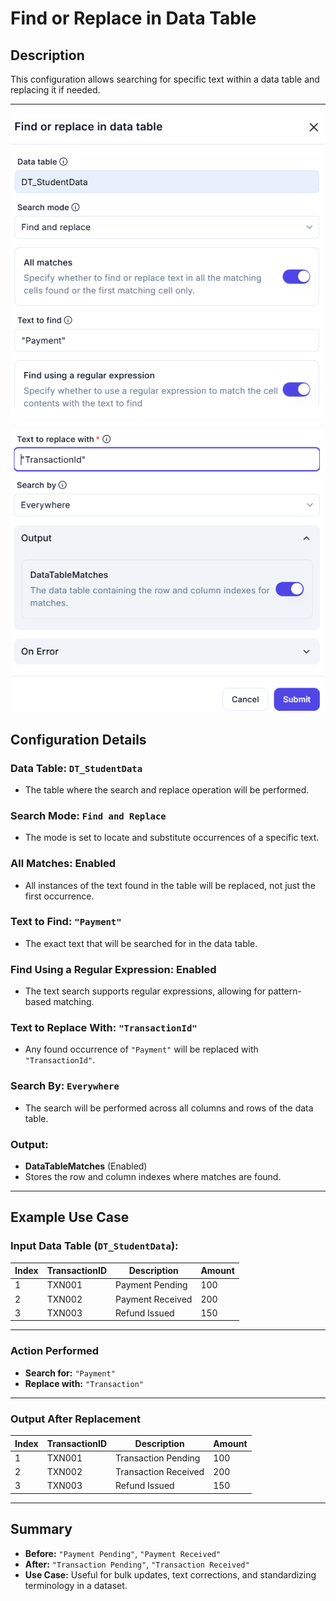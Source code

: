 # **Find or Replace in Data Table**

## **Description**

This configuration allows searching for specific text within a data table and replacing it if needed.

---

![alt text](../../assests/workflow-logics/assests%20datatable/find-or-replace-in-data-table.png)

![alt text](../../assests/workflow-logics/assests%20datatable/find-or-replace-in-data-table1.png)

## **Configuration Details**

### **Data Table:** `DT_StudentData`

- The table where the search and replace operation will be performed.

### **Search Mode:** `Find and Replace`

- The mode is set to locate and substitute occurrences of a specific text.

### **All Matches:** Enabled

- All instances of the text found in the table will be replaced, not just the first occurrence.

### **Text to Find:** `"Payment"`

- The exact text that will be searched for in the data table.

### **Find Using a Regular Expression:** Enabled

- The text search supports regular expressions, allowing for pattern-based matching.

### **Text to Replace With:** `"TransactionId"`

- Any found occurrence of `"Payment"` will be replaced with `"TransactionId"`.

### **Search By:** `Everywhere`

- The search will be performed across all columns and rows of the data table.

### **Output:**

- **DataTableMatches** (Enabled)
- Stores the row and column indexes where matches are found.

---

## **Example Use Case**

### **Input Data Table (`DT_StudentData`):**

| Index | TransactionID | Description       | Amount |
|-------|--------------|------------------|--------|
| 1     | TXN001       | Payment Pending  | 100    |
| 2     | TXN002       | Payment Received | 200    |
| 3     | TXN003       | Refund Issued    | 150    |

---

### **Action Performed**

- **Search for:** `"Payment"`
- **Replace with:** `"Transaction"`

---

### **Output After Replacement**

| Index | TransactionID | Description            | Amount |
|-------|--------------|-----------------------|--------|
| 1     | TXN001       | Transaction Pending   | 100    |
| 2     | TXN002       | Transaction Received  | 200    |
| 3     | TXN003       | Refund Issued         | 150    |

---

## **Summary**

- **Before:** `"Payment Pending"`, `"Payment Received"`
- **After:** `"Transaction Pending"`, `"Transaction Received"`
- **Use Case:** Useful for bulk updates, text corrections, and standardizing terminology in a dataset.
